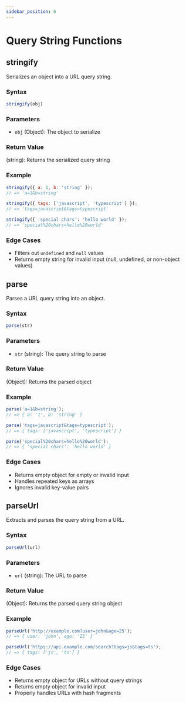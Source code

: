 ```yaml
---
sidebar_position: 6
---
```


# Query String Functions

## stringify

Serializes an object into a URL query string.

### Syntax

```js
stringify(obj)
```

### Parameters

- `obj` (Object): The object to serialize

### Return Value

(string): Returns the serialized query string

### Example

```js
stringify({ a: 1, b: 'string' });
// => 'a=1&b=string'

stringify({ tags: ['javascript', 'typescript'] });
// => 'tags=javascript&tags=typescript'

stringify({ 'special chars': 'hello world' });
// => 'special%20chars=hello%20world'
```

### Edge Cases

- Filters out `undefined` and `null` values
- Returns empty string for invalid input (null, undefined, or non-object values)

## parse

Parses a URL query string into an object.

### Syntax

```js
parse(str)
```

### Parameters

- `str` (string): The query string to parse

### Return Value

(Object): Returns the parsed object

### Example

```js
parse('a=1&b=string');
// => { a: '1', b: 'string' }

parse('tags=javascript&tags=typescript');
// => { tags: ['javascript', 'typescript'] }

parse('special%20chars=hello%20world');
// => { 'special chars': 'hello world' }
```

### Edge Cases

- Returns empty object for empty or invalid input
- Handles repeated keys as arrays
- Ignores invalid key-value pairs

## parseUrl

Extracts and parses the query string from a URL.

### Syntax

```js
parseUrl(url)
```

### Parameters

- `url` (string): The URL to parse

### Return Value

(Object): Returns the parsed query string object

### Example

```js
parseUrl('http://example.com?user=john&age=25');
// => { user: 'john', age: '25' }

parseUrl('https://api.example.com/search?tags=js&tags=ts');
// => { tags: ['js', 'ts'] }
```

### Edge Cases

- Returns empty object for URLs without query strings
- Returns empty object for invalid input
- Properly handles URLs with hash fragments 